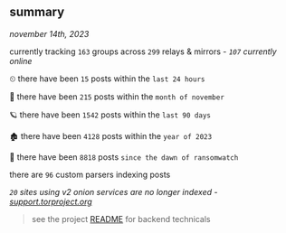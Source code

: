 
## summary
_november 14th, 2023_

currently tracking `163` groups across `299` relays & mirrors - _`107` currently online_

⏲ there have been `15` posts within the `last 24 hours`

🦈 there have been `215` posts within the `month of november`

🪐 there have been `1542` posts within the `last 90 days`

🏚 there have been `4128` posts within the `year of 2023`

🦕 there have been `8818` posts `since the dawn of ransomwatch`

there are `96` custom parsers indexing posts

_`20` sites using v2 onion services are no longer indexed - [support.torproject.org](https://support.torproject.org/onionservices/v2-deprecation/)_

> see the project [README](https://github.com/joshhighet/ransomwatch#ransomwatch--) for backend technicals
